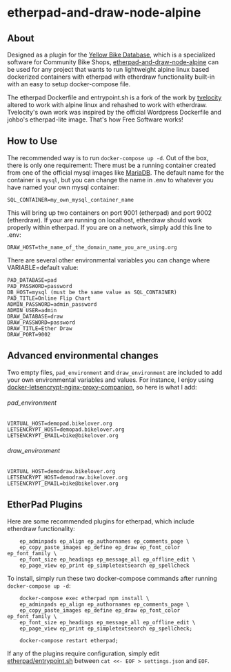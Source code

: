 # etherpad-and-draw-node-alpine

## About
Designed as a plugin for the [Yellow Bike Database](https://github.com/fspc/Yellow-Bike-Database), which is a specialized software for Community Bike Shops, [etherpad-and-draw-node-alpine](https://github.com/fspc/etherpad-and-draw-node-alpine) can be used for any project that wants to run lightweight alpine linux based dockerized containers with etherpad with etherdraw functionality built-in with an easy to setup docker-compose file.

The etherpad Dockerfile and entrypoint.sh is a fork of the work by [tvelocity](https://github.com/tvelocity/dockerfiles/tree/master/etherpad-lite) altered to work with alpine linux and rehashed to work with etherdraw. Tvelocity's own work was inspired by the official Wordpress Dockerfile and johbo's etherpad-lite image. That's how Free Software works!

## How to Use

The recommended way is to run `docker-compose up -d`. Out of the box, there is only one requirement: There must be a running container created from one of the official mysql images like [MariaDB](https://hub.docker.com/_/mariadb/). The default name for the container is `mysql`, but you can change the name in .env to whatever you have named your own mysql container:

`SQL_CONTAINER=my_own_mysql_container_name`

This will bring up two containers on port 9001 (etherpad) and port 9002 (etherdraw). If your are running on localhost, etherdraw should work properly within etherpad. If you are on a network, simply add this line to .env:

`DRAW_HOST=the_name_of_the_domain_name_you_are_using.org`

There are several other environmental variables you can change where VARIABLE=default value:

```
PAD_DATABASE=pad
PAD_PASSWORD=password
DB_HOST=mysql (must be the same value as SQL_CONTAINER)
PAD_TITLE=Online Flip Chart
ADMIN_PASSWORD=admin_password
ADMIN_USER=admin
DRAW_DATABASE=draw
DRAW_PASSWORD=password
DRAW_TITLE=Ether Draw
DRAW_PORT=9002
```

## Advanced environmental changes
Two empty files, `pad_environment` and `draw_environment` are included to add your own environmental variables and values. For instance, I enjoy using [docker-letsencrypt-nginx-proxy-companion](https://github.com/JrCs/docker-letsencrypt-nginx-proxy-companion), so here is what I add:

###### pad_environment
```
VIRTUAL_HOST=demopad.bikelover.org
LETSENCRYPT_HOST=demopad.bikelover.org
LETSENCRYPT_EMAIL=bike@bikelover.org
```

###### draw_environment
```
VIRTUAL_HOST=demodraw.bikelover.org
LETSENCRYPT_HOST=demodraw.bikelover.org
LETSENCRYPT_EMAIL=bike@bikelover.org
```

## EtherPad Plugins
Here are some recommended plugins for etherpad, which include etherdraw functionality:

```
    ep_adminpads ep_align ep_authornames ep_comments_page \
    ep_copy_paste_images ep_define ep_draw ep_font_color ep_font_family \
    ep_font_size ep_headings ep_message_all ep_offline_edit \ 
    ep_page_view ep_print ep_simpletextsearch ep_spellcheck
```                

To install, simply run these two docker-compose commands after running `docker-compose up -d`:

```
    docker-compose exec etherpad npm install \
    ep_adminpads ep_align ep_authornames ep_comments_page \
    ep_copy_paste_images ep_define ep_draw ep_font_color ep_font_family \
    ep_font_size ep_headings ep_message_all ep_offline_edit \
    ep_page_view ep_print ep_simpletextsearch ep_spellcheck;

    docker-compose restart etherpad;
```

If any of the plugins require configuration, simply edit [etherpad/entrypoint.sh](https://github.com/fspc/etherpad-and-draw-node-alpine/blob/master/etherpad/entrypoint.sh) between `cat <<- EOF > settings.json` and `EOF`. 




